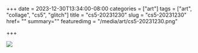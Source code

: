 +++
date = 2023-12-30T13:34:00-08:00
categories = ["art"]
tags = ["art", "collage", "cs5", "glitch"]
title = "cs5-20231230"
slug = "cs5-20231230"
href= ""
summary=""
featuredimg = "/media/art/cs5-20231230.png"

+++

<img src="/media/art/cs5-20231230.png" />

